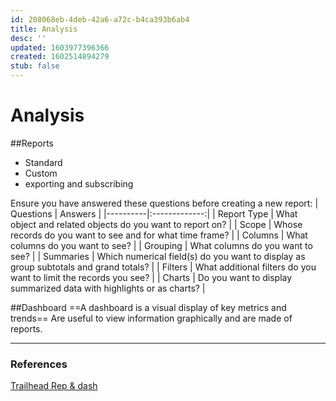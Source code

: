 ```yaml
---
id: 208068eb-4deb-42a6-a72c-b4ca393b6ab4
title: Analysis
desc: ''
updated: 1603977396366
created: 1602514894279
stub: false
---
```

# Analysis

##Reports
- Standard
- Custom
- exporting and subscribing

Ensure you have answered these questions before creating a new report:
| Questions   |      Answers      |
|----------|:-------------:|
| Report Type |  What object and related objects do you want to report on? |
| Scope |    Whose records do you want to see and for what time frame?   |
| Columns | What columns do you want to see? |
| Grouping | What columns do you want to see? |
| Summaries | Which numerical field(s) do you want to display as group subtotals and grand totals? |
| Filters | What additional filters do you want to limit the records you see? |
| Charts | Do you want to display summarized data with highlights or as charts? |

##Dashboard
==A dashboard is a visual display of key metrics and trends==
Are useful to view information graphically and are made of reports.

---

### References

 [Trailhead Rep & dash](https://trailhead.salesforce.com/en/content/learn/modules/lex_implementation_reports_dashboards)
